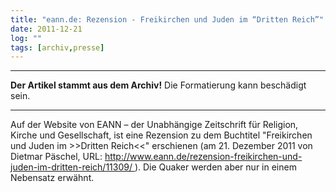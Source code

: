 ```yaml
---
title: "eann.de: Rezension - Freikirchen und Juden im “Dritten Reich”"
date: 2011-12-21
log: ""
tags: [archiv,presse]
---
```

<hr><b>Der Artikel stammt aus dem Archiv!</b> Die Formatierung kann beschädigt sein.<hr>
<p>Auf der Website von EANN – der  Unabhängige Zeitschrift für Religion, Kirche und Gesellschaft, ist eine  Rezension zu dem Buchtitel "Freikirchen und Juden im >>Dritten Reich<<" erschienen (am 21. Dezember 2011 von Dietmar Päschel, URL: <a href="http://www.eann.de/rezension-freikirchen-und-juden-im-dritten-reich/11309/">http://www.eann.de/rezension-freikirchen-und-juden-im-dritten-reich/11309/ </a>). Die Quaker werden aber nur in einem Nebensatz erwähnt.</p>
